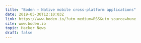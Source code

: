 ```yaml
---
title: "Boden – Native mobile cross-platform applications"
date: 2019-05-30T12:10:03Z
link: https://www.boden.io/?utm_medium=RSS&utm_source=hune
site: www.boden.io
topic: Hacker News
draft: false
---
```

